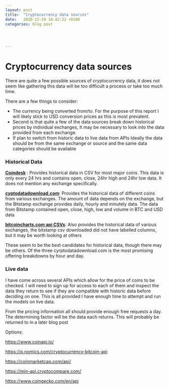 ```yaml
---
layout: post
title:  "Cryptocurrency data sources"
date:   2020-12-29 18:42:32 +0100
categories: blog post




---
```


# Cryptocurrency data sources

There are quite a few possible sources of cryptocurrency data, it does not seem like gathering this data will be too difficult a process or take too much time.

There are a few things to consider:

- The currency being converted from/to. For the purpose of this report I will likely stick to USD conversion prices as this is most prevalent.
- Second is that quite a few of the data sources break down historical prices by individual exchanges, It may be necessary to look into the data provided from each exchange.
- If plan to switch from historic data to live data from APIs Ideally the data should be from the same exchange or source and the same data categories should be available 

### Historical Data

**[Coindesk](https://www.coindesk.com/price/bitcoin)** : Provides historical data in CSV for most major coins. This data is only every 24 hrs and contains open, close, 24hr high and 24hr low data. It does not mention any exchange specifically.

**[cyptodatadownload.com](http://www.cryptodatadownload.com/data/)**: Provides the historical data of different coins from various exchanges. The amount of data depends on the exchange, but the Bitstamp exchange provides daily, hourly and minutely data. The data from Bitstamp contained open, close, high, low and volume in BTC and USD data

**[bitcoincharts.com api CSVs](https://api.bitcoincharts.com/v1/csv/)**: Also provides the historical data of various exchanges, the bitstamp csv downloaded did not have labelled columns, but it may be worth looking at others

These seem to be the best candidates for historical data, though there may be others. Of the three cyrptodatadownload.com is the most promising offering breakdowns by hour and day.

### Live data

I have come across several APIs which allow for the price of coins to be checked. I will need to sign up for access to each of them and inspect the data they return to see if they are compatible with historic data before deciding on one. This is all provided I have enough time to attempt and run the models on live data.

From the pricing information all should provide enough free requests a day. The determining factor will be the data each returns. This will probably be returned to in a later blog post

Options:

https://www.coinapi.io/

https://p.nomics.com/cryptocurrency-bitcoin-api

https://coinmarketcap.com/api/

https://min-api.cryptocompare.com/

https://www.coingecko.com/en/api